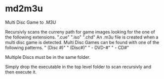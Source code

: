 # md2m3u
Multi Disc Game to .M3U

Recursivly scans the curreny path for game images looking for the one of the following extensions.
".cue"
".iso"
".chd"
An .m3u file is created when a multi disc game is detected.  Multi Disc Games can be found with one of the following patterns.
" (Disc #)"
" (Disc#)"
" - DVD-#"
" - CD#"

Multiple Discs must be in the same folder.

Simply drop the executable in the top level folder to scan recursivly and then execute it.
